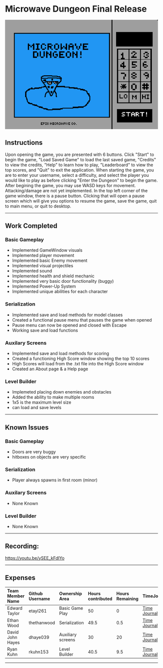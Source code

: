 # Microwave Dungeon Final Release

![alt text](https://github.com/bjucps209/spring22-team3/blob/main/microwaveDungeon/src/imgs/title3.gif)

## Instructions

Upon opening the game, you are presented with 6 buttons. Click "Start" to begin the game, "Load Saved Game" to load the last saved game, "Credits" to view the credits, "Help" to learn how to play, "Leaderboard" to view the top scores, and "Quit" to exit the application. When starting the game, you are to enter your username, select a difficulty, and select the player you would like to play as before clicking "Enter the Dungeon" to begin the game. After begining the game, you may use WASD keys for movement. Attacking/damage are not yet implemented. In the top left corner of the game window, there is a pause button. Clicking that will open a pause screen which will give you options to resume the game, save the game, quit to main menu, or quit to desktop.

***

## Work Completed

### Basic Gameplay
- Implemented GameWindow visuals
- Implemented player movement
- Implemented basic Enemy movement
- Implemented visual projectiles
- Implemented sound
- Implemented health and shield mechanic
- Implemented very basic door functionality (buggy)
- Implemented Power-Up System
- Implemented unique abilities for each character

### Serialization

- Implemented save and load methods for model classes
- Created a functional pause menu that pauses the game when opened
- Pause menu can now be opened and closed with Escape
- Working save and load functions

### Auxilary Screens

- Implemented save and load methods for scoring
- Created a functioning High Score window showing the top 10 scores
- High Scores will load from the .txt file into the High Score window
- Created an About page & a Help page

### Level Builder
- Implemeted placing down enemies and obstacles
- Added the ability to make multiple rooms
- 1x5 is the maximum level size
- can load and save levels
***

## Known Issues

### Basic Gameplay

- Doors are very buggy
- hitboxes on objects are very specific

### Serialization

- Player always spawns in first room (minor)

### Auxilary Screens

- None Known

### Level Builder

- None Known

***

## Recording:

https://youtu.be/ySEE_kFdIYo

***

## Expenses

| Team Member Name | Github Username | Ownership Area | Hours contributed| Hours Remaining | TimeJournal |
| :---|:---|:---|:---|:---|:---|
| Edward Taylor | etayl261 | Basic Game Play | 50 | 0 | [Time Journal](https://github.com/bjucps209/spring22-team3/wiki/Time-Journal#edward-taylor) |
| Ethan Wood | thethanwood | Serialization | 49.5 | 0.5 | [Time Journal](https://github.com/bjucps209/spring22-team3/wiki/Time-Journal#ethan-wood) |
| David John Hayes | dhaye039 | Auxiliary screens | 30 | 20 | [Time Journal](https://github.com/bjucps209/spring22-team3/wiki/Time-Journal#david-hayes) |
| Ryan Kuhn | rkuhn153 | Level Builder | 40.5 | 9.5 | [Time Journal](https://github.com/bjucps209/spring22-team3/wiki/Time-Journal#ryan-kuhn) |

***
